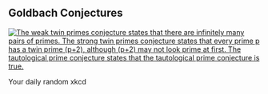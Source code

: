 ## Goldbach Conjectures
[![The weak twin primes conjecture states that there are infinitely many pairs of primes. The strong twin primes conjecture states that every prime p has a twin prime (p+2), although (p+2) may not look prime at first. The tautological prime conjecture states that the tautological prime conjecture is true.](https://imgs.xkcd.com/comics/goldbach_conjectures.png)](https://xkcd.com/1310/ "The weak twin primes conjecture states that there are infinitely many pairs of primes. The strong twin primes conjecture states that every prime p has a twin prime (p+2), although (p+2) may not look prime at first. The tautological prime conjecture states that the tautological prime conjecture is true.")

Your daily random xkcd
